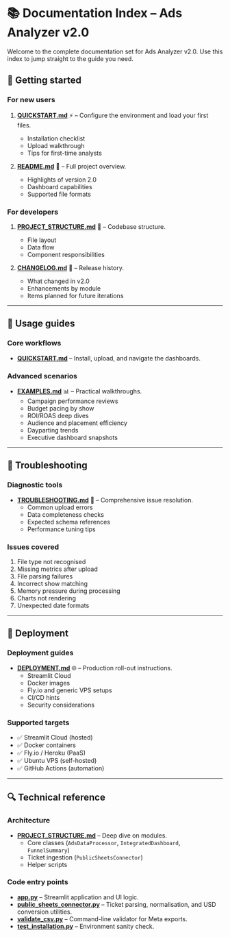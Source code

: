 # 📚 Documentation Index – Ads Analyzer v2.0

Welcome to the complete documentation set for Ads Analyzer v2.0. Use this index to jump straight to the guide you need.

## 🚀 Getting started

### For new users
1. **[QUICKSTART.md](QUICKSTART.md)** ⚡ – Configure the environment and load your first files.
   - Installation checklist
   - Upload walkthrough
   - Tips for first-time analysts

2. **[README.md](README.md)** 📖 – Full project overview.
   - Highlights of version 2.0
   - Dashboard capabilities
   - Supported file formats

### For developers
1. **[PROJECT_STRUCTURE.md](PROJECT_STRUCTURE.md)** 📁 – Codebase structure.
   - File layout
   - Data flow
   - Component responsibilities

2. **[CHANGELOG.md](CHANGELOG.md)** 📝 – Release history.
   - What changed in v2.0
   - Enhancements by module
   - Items planned for future iterations

---

## 📖 Usage guides

### Core workflows
- **[QUICKSTART.md](QUICKSTART.md)** – Install, upload, and navigate the dashboards.

### Advanced scenarios
- **[EXAMPLES.md](EXAMPLES.md)** 📊 – Practical walkthroughs.
  - Campaign performance reviews
  - Budget pacing by show
  - ROI/ROAS deep dives
  - Audience and placement efficiency
  - Dayparting trends
  - Executive dashboard snapshots

---

## 🔧 Troubleshooting

### Diagnostic tools
- **[TROUBLESHOOTING.md](TROUBLESHOOTING.md)** 🐛 – Comprehensive issue resolution.
  - Common upload errors
  - Data completeness checks
  - Expected schema references
  - Performance tuning tips

### Issues covered
1. File type not recognised
2. Missing metrics after upload
3. File parsing failures
4. Incorrect show matching
5. Memory pressure during processing
6. Charts not rendering
7. Unexpected date formats

---

## 🚀 Deployment

### Deployment guides
- **[DEPLOYMENT.md](DEPLOYMENT.md)** 🌐 – Production roll-out instructions.
  - Streamlit Cloud
  - Docker images
  - Fly.io and generic VPS setups
  - CI/CD hints
  - Security considerations

### Supported targets
- ✅ Streamlit Cloud (hosted)
- ✅ Docker containers
- ✅ Fly.io / Heroku (PaaS)
- ✅ Ubuntu VPS (self-hosted)
- ✅ GitHub Actions (automation)

---

## 🔍 Technical reference

### Architecture
- **[PROJECT_STRUCTURE.md](PROJECT_STRUCTURE.md)** – Deep dive on modules.
  - Core classes (`AdsDataProcessor`, `IntegratedDashboard`, `FunnelSummary`)
  - Ticket ingestion (`PublicSheetsConnector`)
  - Helper scripts

### Code entry points
- **[app.py](app.py)** – Streamlit application and UI logic.
- **[public_sheets_connector.py](public_sheets_connector.py)** – Ticket parsing, normalisation, and USD conversion utilities.
- **[validate_csv.py](validate_csv.py)** – Command-line validator for Meta exports.
- **[test_installation.py](test_installation.py)** – Environment sanity check.
